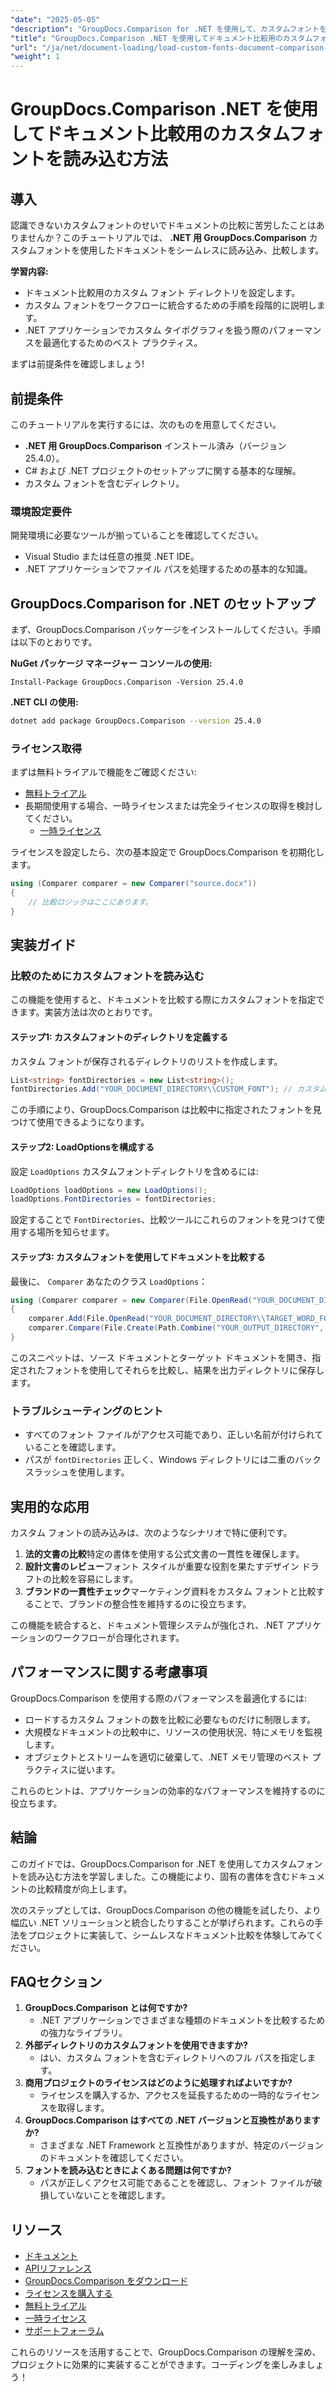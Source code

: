 ```yaml
---
"date": "2025-05-05"
"description": "GroupDocs.Comparison for .NET を使用して、カスタムフォントを使用したドキュメントをシームレスに読み込み、比較する方法を学びましょう。ステップバイステップの手順とベストプラクティスに従ってください。"
"title": "GroupDocs.Comparison .NET を使用してドキュメント比較用のカスタムフォントを読み込む方法"
"url": "/ja/net/document-loading/load-custom-fonts-document-comparison-groupdocs-net/"
"weight": 1
---
```


# GroupDocs.Comparison .NET を使用してドキュメント比較用のカスタムフォントを読み込む方法

## 導入

認識できないカスタムフォントのせいでドキュメントの比較に苦労したことはありませんか？このチュートリアルでは、 **.NET 用 GroupDocs.Comparison** カスタムフォントを使用したドキュメントをシームレスに読み込み、比較します。 

**学習内容:**
- ドキュメント比較用のカスタム フォント ディレクトリを設定します。
- カスタム フォントをワークフローに統合するための手順を段階的に説明します。
- .NET アプリケーションでカスタム タイポグラフィを扱う際のパフォーマンスを最適化するためのベスト プラクティス。

まずは前提条件を確認しましょう!

## 前提条件

このチュートリアルを実行するには、次のものを用意してください。

- **.NET 用 GroupDocs.Comparison** インストール済み（バージョン 25.4.0）。
- C# および .NET プロジェクトのセットアップに関する基本的な理解。
- カスタム フォントを含むディレクトリ。

### 環境設定要件
開発環境に必要なツールが揃っていることを確認してください。
- Visual Studio または任意の推奨 .NET IDE。
- .NET アプリケーションでファイル パスを処理するための基本的な知識。

## GroupDocs.Comparison for .NET のセットアップ

まず、GroupDocs.Comparison パッケージをインストールしてください。手順は以下のとおりです。

**NuGet パッケージ マネージャー コンソールの使用:**

```shell
Install-Package GroupDocs.Comparison -Version 25.4.0
```

**.NET CLI の使用:**

```bash
dotnet add package GroupDocs.Comparison --version 25.4.0
```

### ライセンス取得

まずは無料トライアルで機能をご確認ください:
- [無料トライアル](https://releases.groupdocs.com/comparison/net/)
- 長期間使用する場合、一時ライセンスまたは完全ライセンスの取得を検討してください。
  - [一時ライセンス](https://purchase.groupdocs.com/temporary-license/)

ライセンスを設定したら、次の基本設定で GroupDocs.Comparison を初期化します。

```csharp
using (Comparer comparer = new Comparer("source.docx"))
{
    // 比較ロジックはここにあります。
}
```

## 実装ガイド

### 比較のためにカスタムフォントを読み込む

この機能を使用すると、ドキュメントを比較する際にカスタムフォントを指定できます。実装方法は次のとおりです。

#### ステップ1: カスタムフォントのディレクトリを定義する

カスタム フォントが保存されるディレクトリのリストを作成します。

```csharp
List<string> fontDirectories = new List<string>();
fontDirectories.Add("YOUR_DOCUMENT_DIRECTORY\\CUSTOM_FONT"); // カスタム フォント ディレクトリ パスに置き換えます。
```

この手順により、GroupDocs.Comparison は比較中に指定されたフォントを見つけて使用できるようになります。

#### ステップ2: LoadOptionsを構成する

設定 `LoadOptions` カスタムフォントディレクトリを含めるには:

```csharp
LoadOptions loadOptions = new LoadOptions();
loadOptions.FontDirectories = fontDirectories;
```

設定することで `FontDirectories`、比較ツールにこれらのフォントを見つけて使用する場所を知らせます。

#### ステップ3: カスタムフォントを使用してドキュメントを比較する

最後に、 `Comparer` あなたのクラス `LoadOptions`：

```csharp
using (Comparer comparer = new Comparer(File.OpenRead("YOUR_DOCUMENT_DIRECTORY\\SOURCE_WORD_FONT"), loadOptions))
{
    comparer.Add(File.OpenRead("YOUR_DOCUMENT_DIRECTORY\\TARGET_WORD_FONT"));
    comparer.Compare(File.Create(Path.Combine("YOUR_OUTPUT_DIRECTORY", "RESULT_WORD_FONT")));
}
```

このスニペットは、ソース ドキュメントとターゲット ドキュメントを開き、指定されたフォントを使用してそれらを比較し、結果を出力ディレクトリに保存します。

### トラブルシューティングのヒント

- すべてのフォント ファイルがアクセス可能であり、正しい名前が付けられていることを確認します。
- パスが `fontDirectories` 正しく、Windows ディレクトリには二重のバックスラッシュを使用します。

## 実用的な応用

カスタム フォントの読み込みは、次のようなシナリオで特に便利です。

1. **法的文書の比較**特定の書体を使用する公式文書の一貫性を確保します。
2. **設計文書のレビュー**フォント スタイルが重要な役割を果たすデザイン ドラフトの比較を容易にします。
3. **ブランドの一貫性チェック**マーケティング資料をカスタム フォントと比較することで、ブランドの整合性を維持するのに役立ちます。

この機能を統合すると、ドキュメント管理システムが強化され、.NET アプリケーションのワークフローが合理化されます。

## パフォーマンスに関する考慮事項

GroupDocs.Comparison を使用する際のパフォーマンスを最適化するには:
- ロードするカスタム フォントの数を比較に必要なものだけに制限します。
- 大規模なドキュメントの比較中に、リソースの使用状況、特にメモリを監視します。
- オブジェクトとストリームを適切に破棄して、.NET メモリ管理のベスト プラクティスに従います。

これらのヒントは、アプリケーションの効率的なパフォーマンスを維持するのに役立ちます。

## 結論

このガイドでは、GroupDocs.Comparison for .NET を使用してカスタムフォントを読み込む方法を学習しました。この機能により、固有の書体を含むドキュメントの比較精度が向上します。 

次のステップとしては、GroupDocs.Comparison の他の機能を試したり、より幅広い .NET ソリューションと統合したりすることが挙げられます。これらの手法をプロジェクトに実装して、シームレスなドキュメント比較を体験してみてください。

## FAQセクション

1. **GroupDocs.Comparison とは何ですか?**
   - .NET アプリケーションでさまざまな種類のドキュメントを比較するための強力なライブラリ。
2. **外部ディレクトリのカスタムフォントを使用できますか?**
   - はい、カスタム フォントを含むディレクトリへのフル パスを指定します。
3. **商用プロジェクトのライセンスはどのように処理すればよいですか?**
   - ライセンスを購入するか、アクセスを延長するための一時的なライセンスを取得します。
4. **GroupDocs.Comparison はすべての .NET バージョンと互換性がありますか?**
   - さまざまな .NET Framework と互換性がありますが、特定のバージョンのドキュメントを確認してください。
5. **フォントを読み込むときによくある問題は何ですか?**
   - パスが正しくアクセス可能であることを確認し、フォント ファイルが破損していないことを確認します。

## リソース
- [ドキュメント](https://docs.groupdocs.com/comparison/net/)
- [APIリファレンス](https://reference.groupdocs.com/comparison/net/)
- [GroupDocs.Comparison をダウンロード](https://releases.groupdocs.com/comparison/net/)
- [ライセンスを購入する](https://purchase.groupdocs.com/buy)
- [無料トライアル](https://releases.groupdocs.com/comparison/net/)
- [一時ライセンス](https://purchase.groupdocs.com/temporary-license/)
- [サポートフォーラム](https://forum.groupdocs.com/c/comparison/)

これらのリソースを活用することで、GroupDocs.Comparison の理解を深め、プロジェクトに効果的に実装することができます。コーディングを楽しみましょう！
